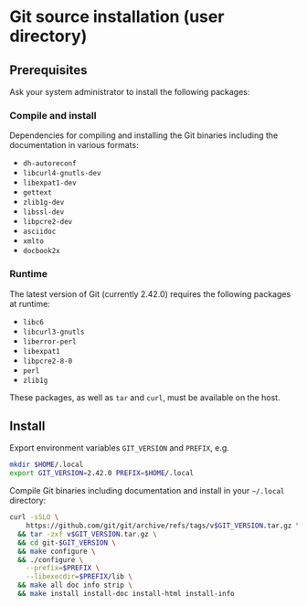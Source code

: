 # Git source installation (user directory)



## Prerequisites

Ask your system administrator to install the following packages:

### Compile and install

Dependencies for compiling and installing the Git binaries including the
documentation in various formats:

*  `dh-autoreconf`
*  `libcurl4-gnutls-dev`
*  `libexpat1-dev`
*  `gettext`
*  `zlib1g-dev`
*  `libssl-dev`
*  `libpcre2-dev`
*  `asciidoc`
*  `xmlto`
*  `docbook2x`

### Runtime

The latest version of Git (currently 2.42.0) requires the following packages at
runtime:

*  `libc6`
*  `libcurl3-gnutls`
*  `liberror-perl`
*  `libexpat1`
*  `libpcre2-8-0`
*  `perl`
*  `zlib1g`

These packages, as well as `tar` and `curl`, must be available on the host.

## Install

Export environment variables `GIT_VERSION` and `PREFIX`, e.g.

```bash
mkdir $HOME/.local
export GIT_VERSION=2.42.0 PREFIX=$HOME/.local
```

Compile Git binaries including documentation and install in your `~/.local`
directory:

```bash
curl -sSLO \
    https://github.com/git/git/archive/refs/tags/v$GIT_VERSION.tar.gz \
  && tar -zxf v$GIT_VERSION.tar.gz \
  && cd git-$GIT_VERSION \
  && make configure \
  && ./configure \
    --prefix=$PREFIX \
    --libexecdir=$PREFIX/lib \
  && make all doc info strip \
  && make install install-doc install-html install-info
```
